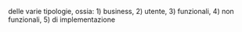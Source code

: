 delle varie tipologie, ossia: 1) business, 2) utente, 3) funzionali, 4) non funzionali, 5) di implementazione

